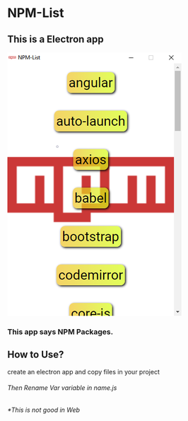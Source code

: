 # NPM-List
This is a Electron app
----------------------

![Screenshot](Screenshot.png)

### This app says NPM Packages.

How to Use?
-----------

create an electron app and copy files in your project
###### Then Rename Var variable in name.js

###### *This is not good in Web
